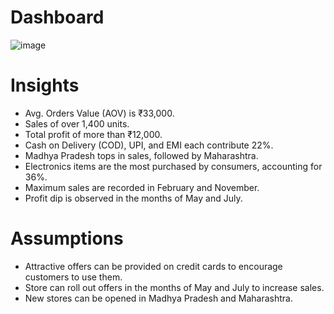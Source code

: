 # Dashboard

![image](https://github.com/SaurabhS312/Data-Analysis/assets/132185036/d2b8b595-723b-40aa-8f71-607016c5a4d6)


# Insights

- Avg. Orders Value (AOV) is ₹33,000.
- Sales of over 1,400 units.
- Total profit of more than ₹12,000.
- Cash on Delivery (COD), UPI, and EMI each contribute 22%.
- Madhya Pradesh tops in sales, followed by Maharashtra.
- Electronics items are the most purchased by consumers, accounting for 36%.
- Maximum sales are recorded in February and November.
- Profit dip is observed in the months of May and July.

# Assumptions

- Attractive offers can be provided on credit cards to encourage customers to use them.
- Store can roll out offers in the months of May and July to increase sales.
- New stores can be opened in Madhya Pradesh and Maharashtra.

